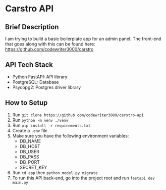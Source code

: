 # Carstro API
## Brief Description
I am trying to build a basic boilerplate app for an admin panel. The front-end that goes along with this can be found here: https://github.com/codewriter3000/carstro
## API Tech Stack
- Python FastAPI: API library
- PostgreSQL: Database
- Psycopg2: Postgres driver library
## How to Setup
1. Run `git clone https://github.com/codewriter3000/carstro-api`
2. Run `python -m venv ./venv`
3. Run `pip install -r requirements.txt`
4. Create a `.env` file
5. Make sure you have the following environment variables:
   - DB_NAME
   - DB_HOST
   - DB_USER
   - DB_PASS
   - DB_PORT
   - SECRET_KEY
6. Run `cd app` then `python model.py migrate`
7. To run this API back-end, go into the project root and run `fastapi dev main.py`
